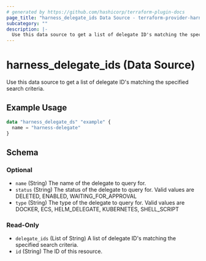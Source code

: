 ```yaml
---
# generated by https://github.com/hashicorp/terraform-plugin-docs
page_title: "harness_delegate_ids Data Source - terraform-provider-harness"
subcategory: ""
description: |-
  Use this data source to get a list of delegate ID's matching the specified search criteria.
---
```


# harness_delegate_ids (Data Source)

Use this data source to get a list of delegate ID's matching the specified search criteria.

## Example Usage

```terraform
data "harness_delegate_ds" "example" {
  name = "harness-delegate"
}
```

<!-- schema generated by tfplugindocs -->
## Schema

### Optional

- `name` (String) The name of the delegate to query for.
- `status` (String) The status of the delegate to query for. Valid values are DELETED, ENABLED, WAITING_FOR_APPROVAL
- `type` (String) The type of the delegate to query for. Valid values are DOCKER, ECS, HELM_DELEGATE, KUBERNETES, SHELL_SCRIPT

### Read-Only

- `delegate_ids` (List of String) A list of delegate ID's matching the specified search criteria.
- `id` (String) The ID of this resource.
